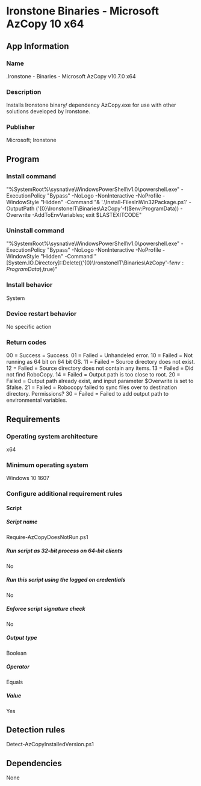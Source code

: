 # Ironstone Binaries - Microsoft AzCopy 10 x64



## App Information
### Name
.Ironstone - Binaries - Microsoft AzCopy v10.7.0 x64

### Description
Installs Ironstone binary/ dependency AzCopy.exe for use with other solutions developed by Ironstone.

### Publisher
Microsoft; Ironstone



## Program
### Install command
"%SystemRoot%\sysnative\WindowsPowerShell\v1.0\powershell.exe" -ExecutionPolicy "Bypass" -NoLogo -NonInteractive -NoProfile -WindowStyle "Hidden" -Command "& '.\Install-FilesInWin32Package.ps1' -OutputPath ('{0}\IronstoneIT\Binaries\AzCopy'-f($env:ProgramData)) -Overwrite -AddToEnvVariables; exit $LASTEXITCODE"

### Uninstall command
"%SystemRoot%\sysnative\WindowsPowerShell\v1.0\powershell.exe" -ExecutionPolicy "Bypass" -NoLogo -NonInteractive -NoProfile -WindowStyle "Hidden" -Command "[System.IO.Directory]::Delete(('{0}\IronstoneIT\Binaries\AzCopy'-f$env:ProgramData),$true)"

### Install behavior
System

### Device restart behavior
No specific action

### Return codes
00   =  Success  =  Success.
01   =  Failed   =  Unhandeled error.
10   =  Failed   =  Not running as 64 bit on 64 bit OS.
11   =  Failed   =  Source directory does not exist.
12   =  Failed   =  Source directory does not contain any items.
13   =  Failed   =  Did not find RoboCopy.
14   =  Failed   =  Output path is too close to root.
20   =  Failed   =  Output path already exist, and input parameter $Overwrite is set to $false.
21   =  Failed   =  Robocopy failed to sync files over to destination directory. Permissions?
30   =  Failed   =  Failed to add output path to environmental variables.



## Requirements
### Operating system architecture
x64

### Minimum operating system
Windows 10 1607

### Configure additional requirement rules
#### Script
##### Script name
Require-AzCopyDoesNotRun.ps1
##### Run script as 32-bit process on 64-bit clients
No
##### Run this script using the logged on credentials
No
##### Enforce script signature check
No
##### Output type
Boolean
##### Operator
Equals
##### Value
Yes



## Detection rules
Detect-AzCopyInstalledVersion.ps1



## Dependencies
None